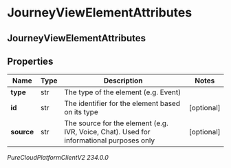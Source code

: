 # JourneyViewElementAttributes

## JourneyViewElementAttributes

## Properties

|Name | Type | Description | Notes|
|------------ | ------------- | ------------- | -------------|
| **type** | str | The type of the element (e.g. Event) | |
| **id** | str | The identifier for the element based on its type | [optional] |
| **source** | str | The source for the element (e.g. IVR, Voice, Chat). Used for informational purposes only | [optional] |



_PureCloudPlatformClientV2 234.0.0_
